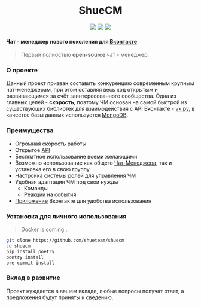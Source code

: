 <h1 align="center">ShueCM</h1>
<p align="center">
<img src="https://img.shields.io/badge/python-3.6%2B-blue">
<a href="https://github.com/shueteam/shuecm/blob/master/LICENSE"><img src="https://img.shields.io/github/license/SevereCloud/vksdk.svg?maxAge=2592000"></a>
<a href="https://vk.com/shuecm"><img src="https://img.shields.io/badge/chat-manager-%234a76a8.svg?logo=VK&logoColor=white"></a>
</p>

#### Чат - менеджер нового поколения для [Вконтакте](https://vk.com/)

> Первый полностью **open-source** чат - менеджер.
>

### О проекте

Данный проект призван составить конкуренцию современным крупным чат-менеджерам,
при этом оставляя весь код открытым и развивающимся за счёт заинтересованного 
сообщества. Одна из главных целей - **скорость**, поэтому ЧМ основан на самой 
быстрой из существующих библиотек для взаимодействия с API Вконтакте - [vk.py](https://github.com/prostomarkeloff/vk.py),
 в качестве базы данных используется [MongoDB](https://github.com/Scille/umongo).

### Преимущества

- Огромная скорость работы
- Открытое [API](https://github.com/shueteam/shuecm/tree/master/api)
- Бесплатное использование всеми желающими
- Возможно использование как общего [Чат-Менеджера](https://vk.com/shuecm), так и установка его в свою группу
- Настройка системы ролей для управления ЧМ
- Удобная адаптация ЧМ под свои нужды
    - Команды
    - Реакции на события
- [Приложение](https://github.com/shueteam/shuecm-vk-mini-apps) Вконтакте для удобства использования



### Установка для личного использования

>Docker is coming...

```bash
git clone https://github.com/shueteam/shuecm
cd shuecm
pip install poetry
poetry install
pre-commit install
```

### Вклад в развитие

Проект нуждается в вашем вкладе, любые вопросы получат ответ,
а предложения будут приняты к сведению. 



